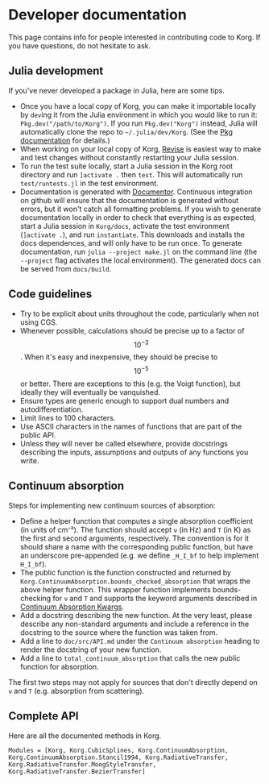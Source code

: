 # Developer documentation
This page contains info for people interested in contributing code to Korg.  If you 
have questions, do not hesitate to ask.

## Julia development
If you've never developed a package in Julia, here are some tips.
- Once you have a local copy of Korg, you can make it importable locally by `dev`ing it from the Julia environment in which you would like to run it: `Pkg.dev("/path/to/Korg")`.  If you run `Pkg.dev("Korg")` instead, Julia will automatically clone the repo to `~/.julia/dev/Korg`.  (See the [Pkg documentation](https://pkgdocs.julialang.org/) for details.)
- When working on your local copy of Korg, [Revise](https://github.com/timholy/Revise.jl) is easiest way to make and test changes without constantly restarting your Julia session.
- To run the test suite locally, start a Julia session in the Korg root directory and run `]activate .` then `test`.  This will automatically run `test/runtests.jl` in the test environment.
- Documentation is generated with [Documentor](https://github.com/JuliaDocs/Documenter.jl). Continuous integration on github will ensure that the documentation is generated without errors, but it won't catch all formatting problems.  If you wish to generate documentation locally in order to check that everything is as expected, start a Julia session in `Korg/docs`, activate the test environment (`]activate .`), and run `instantiate`.  This downloads and installs the docs dependences, and will only have to be run once.  To generate documentation, run `julia --project make.jl` on the command line (the `--project` flag activates the local environment).  The generated docs can be served from `docs/build`.

## Code guidelines
- Try to be explicit about units throughout the code, particularly when not using CGS.
- Whenever possible, calculations should be precise up to a factor of $$10^{-3}$$.  When it's easy and inexpensive, they should be precise to $$10^{-5}$$ or better.  There are exceptions to this (e.g. the Voigt function), but ideally they will eventually be vanquished.
- Ensure types are generic enough to support dual numbers and autodifferentiation. 
- Limit lines to 100 characters.
- Use ASCII characters in the names of functions that are part of the public API.
- Unless they will never be called elsewhere, provide docstrings describing the inputs, assumptions and outputs of any functions you write.

## Continuum absorption

Steps for implementing new continuum sources of absorption:
- Define a helper function that computes a single absorption coefficient (in units of cm⁻²). The function should accept `ν` (in Hz) and `T` (in K) as the first and second arguments, respectively. The convention is for it should share a name with the corresponding public function, but have an underscore pre-appended (e.g. we define `_H_I_bf` to help implement `H_I_bf`).
- The public function is the function constructed and returned by `Korg.ContinuumAbsorption.bounds_checked_absorption` that wraps the above helper function. This wrapper function implements bounds-checking for `ν` and `T` and supports the keyword arguments described in [Continuum Absorption Kwargs](@ref).
- Add a docstring describing the new function. At the very least, please describe any non-standard arguments and include a reference in the docstring to the source where the function was taken from.
- Add a line to `doc/src/API.md` under the `Continuum absorption` heading to render the docstring of your new function.
- Add a line to `total_continuum_absorption` that calls the new public function for absorption.

The first two steps may not apply for sources that don't directly depend on `ν` and `T` (e.g.
absorption from scattering).

## Complete API
Here are all the documented methods in Korg.

```@autodocs
Modules = [Korg, Korg.CubicSplines, Korg.ContinuumAbsorption, Korg.ContinuumAbsorption.Stancil1994, Korg.RadiativeTransfer, Korg.RadiativeTransfer.MoogStyleTransfer, Korg.RadiativeTransfer.BezierTransfer]
```
